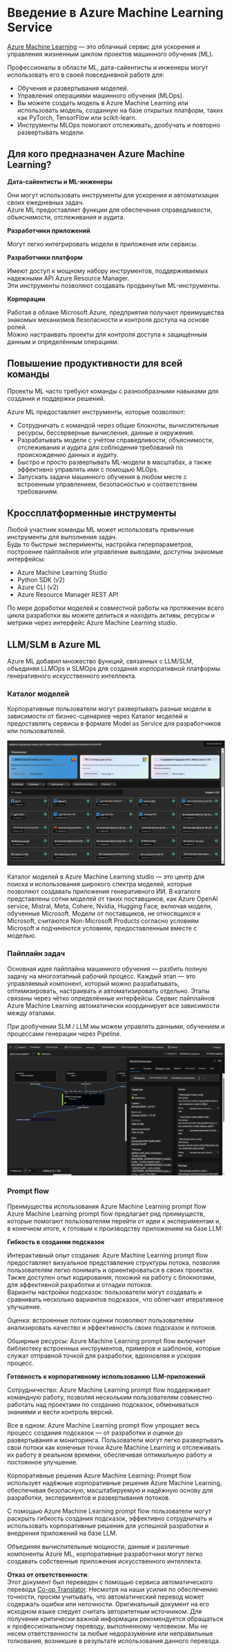 <!--
CO_OP_TRANSLATOR_METADATA:
{
  "original_hash": "7fe541373802e33568e94e13226d463c",
  "translation_date": "2025-07-17T09:33:54+00:00",
  "source_file": "md/03.FineTuning/Introduce_AzureML.md",
  "language_code": "ru"
}
-->
# **Введение в Azure Machine Learning Service**

[Azure Machine Learning](https://ml.azure.com?WT.mc_id=aiml-138114-kinfeylo) — это облачный сервис для ускорения и управления жизненным циклом проектов машинного обучения (ML).

Профессионалы в области ML, дата-сайентисты и инженеры могут использовать его в своей повседневной работе для:

- Обучения и развертывания моделей.
- Управления операциями машинного обучения (MLOps).
- Вы можете создать модель в Azure Machine Learning или использовать модель, созданную на базе открытых платформ, таких как PyTorch, TensorFlow или scikit-learn.
- Инструменты MLOps помогают отслеживать, дообучать и повторно развертывать модели.

## Для кого предназначен Azure Machine Learning?

**Дата-сайентисты и ML-инженеры**

Они могут использовать инструменты для ускорения и автоматизации своих ежедневных задач.  
Azure ML предоставляет функции для обеспечения справедливости, объяснимости, отслеживания и аудита.

**Разработчики приложений**

Могут легко интегрировать модели в приложения или сервисы.

**Разработчики платформ**

Имеют доступ к мощному набору инструментов, поддерживаемых надежными API Azure Resource Manager.  
Эти инструменты позволяют создавать продвинутые ML-инструменты.

**Корпорации**

Работая в облаке Microsoft Azure, предприятия получают преимущества знакомых механизмов безопасности и контроля доступа на основе ролей.  
Можно настраивать проекты для контроля доступа к защищённым данным и определённым операциям.

## Повышение продуктивности для всей команды

Проекты ML часто требуют команды с разнообразными навыками для создания и поддержки решений.

Azure ML предоставляет инструменты, которые позволяют:  
- Сотрудничать с командой через общие блокноты, вычислительные ресурсы, бессерверные вычисления, данные и окружения.  
- Разрабатывать модели с учётом справедливости, объяснимости, отслеживания и аудита для соблюдения требований по происхождению данных и аудиту.  
- Быстро и просто развертывать ML-модели в масштабах, а также эффективно управлять ими с помощью MLOps.  
- Запускать задачи машинного обучения в любом месте с встроенным управлением, безопасностью и соответствием требованиям.

## Кроссплатформенные инструменты

Любой участник команды ML может использовать привычные инструменты для выполнения задач.  
Будь то быстрые эксперименты, настройка гиперпараметров, построение пайплайнов или управление выводами, доступны знакомые интерфейсы:  
- Azure Machine Learning Studio  
- Python SDK (v2)  
- Azure CLI (v2)  
- Azure Resource Manager REST API

По мере доработки моделей и совместной работы на протяжении всего цикла разработки вы можете делиться и находить активы, ресурсы и метрики через интерфейс Azure Machine Learning studio.

## **LLM/SLM в Azure ML**

Azure ML добавил множество функций, связанных с LLM/SLM, объединяя LLMOps и SLMOps для создания корпоративной платформы генеративного искусственного интеллекта.

### **Каталог моделей**

Корпоративные пользователи могут развертывать разные модели в зависимости от бизнес-сценариев через Каталог моделей и предоставлять сервисы в формате Model as Service для разработчиков или пользователей.

![models](../../../../translated_images/models.e6c7ff50a51806fd0bfd398477e3db3d5c3dc545cd7308344e448e0b8d8295a1.ru.png)

Каталог моделей в Azure Machine Learning studio — это центр для поиска и использования широкого спектра моделей, которые позволяют создавать приложения генеративного ИИ. В каталоге представлены сотни моделей от таких поставщиков, как Azure OpenAI service, Mistral, Meta, Cohere, Nvidia, Hugging Face, включая модели, обученные Microsoft. Модели от поставщиков, не относящихся к Microsoft, считаются Non-Microsoft Products согласно условиям Microsoft и подчиняются условиям, предоставленным вместе с моделью.

### **Пайплайн задач**

Основная идея пайплайна машинного обучения — разбить полную задачу на многоэтапный рабочий процесс. Каждый этап — это управляемый компонент, который можно разрабатывать, оптимизировать, настраивать и автоматизировать отдельно. Этапы связаны через чётко определённые интерфейсы. Сервис пайплайнов Azure Machine Learning автоматически координирует все зависимости между этапами.

При дообучении SLM / LLM мы можем управлять данными, обучением и процессами генерации через Pipeline.

![finetuning](../../../../translated_images/finetuning.6559da198851fa523d94d6f0b9f271fa6e1bbac13db0024ebda43cb5348a4633.ru.png)

### **Prompt flow**

Преимущества использования Azure Machine Learning prompt flow  
Azure Machine Learning prompt flow предлагает ряд преимуществ, которые помогают пользователям перейти от идеи к экспериментам и, в конечном итоге, к готовым к производству приложениям на базе LLM:

**Гибкость в создании подсказок**

Интерактивный опыт создания: Azure Machine Learning prompt flow предоставляет визуальное представление структуры потока, позволяя пользователям легко понимать и ориентироваться в своих проектах. Также доступен опыт кодирования, похожий на работу с блокнотами, для эффективной разработки и отладки потоков.  
Варианты настройки подсказок: пользователи могут создавать и сравнивать несколько вариантов подсказок, что облегчает итеративное улучшение.

Оценка: встроенные потоки оценки позволяют пользователям анализировать качество и эффективность своих подсказок и потоков.

Обширные ресурсы: Azure Machine Learning prompt flow включает библиотеку встроенных инструментов, примеров и шаблонов, которые служат отправной точкой для разработки, вдохновляя и ускоряя процесс.

**Готовность к корпоративному использованию LLM-приложений**

Сотрудничество: Azure Machine Learning prompt flow поддерживает командную работу, позволяя нескольким пользователям совместно работать над проектами по созданию подсказок, обмениваться знаниями и вести контроль версий.

Все в одном: Azure Machine Learning prompt flow упрощает весь процесс создания подсказок — от разработки и оценки до развертывания и мониторинга. Пользователи могут легко развертывать свои потоки как конечные точки Azure Machine Learning и отслеживать их работу в реальном времени, обеспечивая оптимальную работу и постоянное улучшение.

Корпоративные решения Azure Machine Learning: Prompt flow использует надёжные корпоративные решения Azure Machine Learning, обеспечивая безопасную, масштабируемую и надёжную основу для разработки, экспериментов и развертывания потоков.

С помощью Azure Machine Learning prompt flow пользователи могут раскрыть гибкость создания подсказок, эффективно сотрудничать и использовать корпоративные решения для успешной разработки и внедрения приложений на базе LLM.

Объединяя вычислительные мощности, данные и различные компоненты Azure ML, корпоративные разработчики могут легко создавать собственные приложения искусственного интеллекта.

**Отказ от ответственности**:  
Этот документ был переведен с помощью сервиса автоматического перевода [Co-op Translator](https://github.com/Azure/co-op-translator). Несмотря на наши усилия по обеспечению точности, просим учитывать, что автоматический перевод может содержать ошибки или неточности. Оригинальный документ на его исходном языке следует считать авторитетным источником. Для получения критически важной информации рекомендуется обращаться к профессиональному переводу, выполненному человеком. Мы не несем ответственности за любые недоразумения или неправильные толкования, возникшие в результате использования данного перевода.